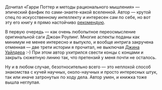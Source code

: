 ﻿Дочитал «Гарри Поттер и методы рационального мышления» — эпический фанфик по сами-знаете-какой вселенной. Автор — крутой спец по искусственному интеллекту и интересен сам по себе, но вот эту его книгу я прямо настойчиво [рекомендую](http://hpmor.ru).

В первую очередь — как очень любопытное переосмысление оригинальной саги Джоан Роулинг. Многие аспекты поданы как минимум не менее интересно и выпукло, и вообще интрига закручена отменная — две трети истории я прочитал, не выключая [Джина Уайлдера](gene-wilder-meme.jpg) :-) При этом автор ухитрился свести концы с концами и закрыть сюжетную линию так, что претензий у меня почти не осталось.

Ну и в любом случае, безотносительно всего — это неплохой способ знакомства с кучей научных, около-научных и просто интересных штук, так или иначе затронутых по ходу дела. Автор умен, и книжка тоже вышла неглупая.